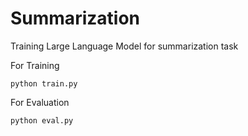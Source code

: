 # Summarization
Training Large Language Model for summarization task

For Training

    python train.py

For Evaluation

    python eval.py
